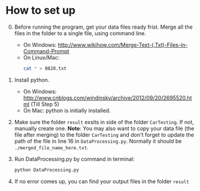 # How to set up 
0. Before running the program, get your data files ready frist. Merge all the files in the folder to a single file, using command line.
    - On Windows: http://www.wikihow.com/Merge-Text-(.Txt)-Files-in-Command-Prompt
    - On Linux/Mac: 
        ```sh
        cat * > 0828.txt
        ```

1. Install python.
    - On Windows: http://www.cnblogs.com/windinsky/archive/2012/09/20/2695520.html (Till Step 5)
    - On Mac: python is initially installed.
  
2. Make sure the folder `result` exsits in side of the folder `CarTesting`. If not, manually create one. 
  **Note**: You may also want to copy your data file (the file after merging) to the folder `CarTesting` and don't forget to update the path of the file in line 16 in `DataProcessing.py`. Normally it should be `./merged_file_name_here.txt`.
  
3. Run DataProcessing.py by command in terminal:
    ```sh  
    python DataProcessing.py
    ```
  
4. If no error comes up, you can find your output files in the folder `result`